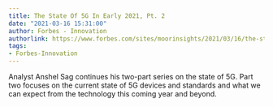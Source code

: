 ```yaml
---
title: The State Of 5G In Early 2021, Pt. 2
date: "2021-03-16 15:31:00"
author: Forbes - Innovation
authorlink: https://www.forbes.com/sites/moorinsights/2021/03/16/the-state-of-5g-in-early-2021-pt-2/
tags:
- Forbes-Innovation
---
```

Analyst Anshel Sag continues his two-part series on the state of 5G. Part two focuses on the current state of 5G devices and standards and what we can expect from the technology this coming year and beyond.